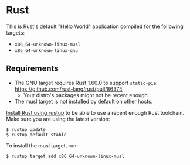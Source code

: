 # Rust

This is Rust's default "Hello World" application compiled for the following targets:
* `x86_64-unknown-linux-musl`
* `x86_64-unknown-linux-gnu`

## Requirements

* The GNU target requires Rust 1.60.0 to support `static-pie`: https://github.com/rust-lang/rust/pull/86374
  * Your distro's packages might not be recent enough.
* The musl target is not installed by default on other hosts.

[Install Rust using rustup](https://www.rust-lang.org/tools/install) to be able to use a recent enough Rust toolchain.
Make sure you are using the latest version:

```
$ rustup update
$ rustup default stable
```

To install the musl target, run:

```
$ rustup target add x86_64-unknown-linux-musl
```
